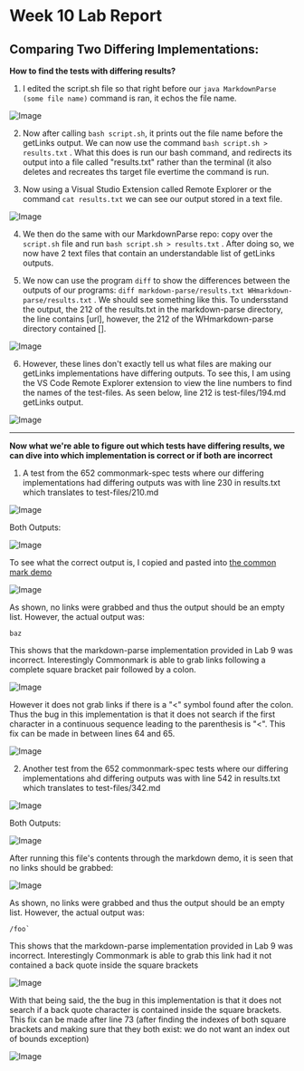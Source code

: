 # Week 10 Lab Report
## Comparing Two Differing Implementations:

**How to find the tests with differing results?**

1. I edited the script.sh file so that right before our `java MarkdownParse (some file name)` command is ran, it echos the file name.

![Image](screenshots_LR5/scriptshFile.png)

2. Now after calling `bash script.sh`, it prints out the file name before the getLinks output. We can now use the command `bash script.sh > results.txt` . What this does is run our bash command, and redirects its output into a file called "results.txt" rather than the terminal (it also deletes and recreates ths target file evertime the command is run.

3. Now using a Visual Studio Extension called Remote Explorer or the command `cat results.txt` we can see our output stored in a text file.

![Image](screenshots_LR5/outputRedirection.png)

4. We then do the same with our MarkdownParse repo: copy over the `script.sh` file and run `bash script.sh > results.txt` . After doing so, we now have 2 text files that contain an understandable list of getLinks outputs. 

5. We now can use the program `diff` to show the differences between the outputs of our programs: `diff markdown-parse/results.txt WHmarkdown-parse/results.txt` . We should see something like this. To undersstand the output, the 212 of the results.txt in the markdown-parse directory, the line contains [url], however, the 212 of the WHmarkdown-parse directory contained []. 

![Image](screenshots_LR5/diffOutputs.png)

6. However, these lines don't exactly tell us what files are making our getLinks implementations have differing outputs. To see this, I am using the VS Code Remote Explorer extension to view the line numbers to find the names of the test-files. As seen below, line 212 is test-files/194.md getLinks output. 

![Image](screenshots_LR5/remoteExplorer.png)

---

**Now what we're able to figure out which tests have differing results, we can dive into which implementation is correct or if both are incorrect**

1. A test from the 652 commonmark-spec tests where our differing implementations had differing outputs was with line 230 in results.txt which translates to test-files/210.md

![Image](screenshots_LR5/error201.png)

Both Outputs:

![Image](screenshots_LR5/bothOutputs.png)

To see what the correct output is, I copied and pasted into [the common mark demo](https://spec.commonmark.org/dingus/)

![Image](screenshots_LR5/1correctOutput.png)

As shown, no links were grabbed and thus the output should be an empty list. However, the actual output was:

```
baz
```

This shows that the markdown-parse implementation provided in Lab 9 was incorrect. Interestingly Commonmark is able to grab links following a complete square bracket pair followed by a colon. 

![Image](screenshots_LR5/interestingFind.png)

However it does not grab links if there is a "<" symbol found after the colon. Thus the bug in this implementation is that it does not search if the first character in a continuous sequence leading to the parenthesis is "<". This fix can be made in between lines 64 and 65.

![Image](screenshots_LR5/solution1.png)

2. Another test from the 652 commonmark-spec tests where our differing implementations ahd differing outputs was with line 542 in results.txt which translates to test-files/342.md

![Image](screenshots_LR5/error342.png)

Both Outputs: 

![Image](screenshots_LR5/bothOutputs.png)

After running this file's contents through the markdown demo, it is seen that no links should be grabbed:

![Image](screenshots_LR5/2correctOutput.png)

As shown, no links were grabbed and thus the output should be an empty list. However, the actual output was:

```
/foo`
```

This shows that the markdown-parse implementation provided in Lab 9 was incorrect. Interestingly Commonmark is able to grab this link had it not contained a back quote inside the square brackets

![Image](screenshots_LR5/interestingFInd2.png)

With that being said, the the bug in this implementation is that it does not search if a back quote character is contained inside the square brackets. This fix can be made after line 73 (after finding the indexes of both square  brackets and making sure that they both exist: we do not want an index out of bounds exception)

![Image](screenshots_LR5/solution2.png)
